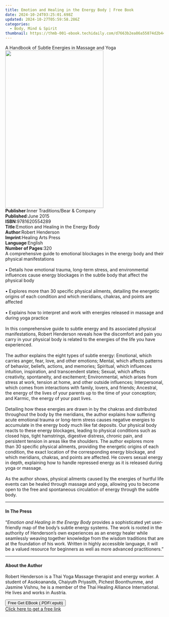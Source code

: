 ```yaml
---
title: Emotion and Healing in the Energy Body | Free Book
date: 2024-10-24T03:25:01.698Z
updated: 2024-10-27T05:59:58.286Z
categories:
  - Body, Mind & Spirit
thumbnail: https://thmb-001-ebook.techidaily.com/d7663b2ea86a55874d2b44464331455b2e0b01fd1a051989c7de2b2c2b0b8875.jpg
---
```

<main id="book-container">
  <div class="flex flex-col">
    <div class="book-brief flex-1 py-6 px-4 sm:p-6 md:py-10 md:px-8">
      <!-- brief-->
      <div class="book-brief-main">
        A Handbook of Subtle Energies in Massage and Yoga
      </div>
    </div>
    <div
      class="book-meta-info flex-1 grid gap-4 col-start-1 col-end-3 row-start-1 sm:mb-6 sm:grid-cols-4 lg:gap-6 lg:col-start-2 lg:row-end-6 lg:row-span-6 lg:mb-0"
    >
      <div
        class="book-meta-info-left place-content-center mt-4 p-4 text-sm leading-6 col-start-2 col-span-2 dark:text-slate-400"
      >
        <img
          class="w-full h-500 object-cover rounded-lg sm:h-255 sm:col-span-2 lg:col-span-full"
          src="https://img-001-ebook.techidaily.com/3b95e1a61931628d52d061d581c36c5bd47688a27afae23f870940076e17ce0e.jpg"
          alt=""
          width="312"
          height="500"
        />
      </div>
      <div
        class="book-meta-info-right mt-2 col-start-1 row-start-2 col-span-3 self-center"
      >
        <!-- meta data  -->
        <div class="flex flex-col px-4 md:px-8">
          <div class="flex-1">
            <strong>Publisher</strong>:<span class="px-2"
              >Inner Traditions/Bear &amp; Company</span
            >
          </div>
          <div class="flex-1">
            <strong>Published</strong>:<span class="px-2">June 2015</span>
          </div>
          <div class="flex-1">
            <strong>ISBN</strong>:<span class="px-2">9781620554289</span>
          </div>
          <div class="flex-1">
            <strong>Title</strong>:<span class="px-2"
              >Emotion and Healing in the Energy Body</span
            >
          </div>
          <div class="flex-1">
            <strong>Author</strong>:<span class="px-2">Robert Henderson</span>
          </div>
          <div class="flex-1">
            <strong>Imprint</strong>:<span class="px-2"
              >Healing Arts Press</span
            >
          </div>
          <div class="flex-1">
            <strong>Language</strong>:<span class="px-2">English</span>
          </div>
          <div class="flex-1">
            <strong>Number of Pages</strong>:<span class="px-2">320</span>
          </div>
        </div>
      </div>
    </div>
    <div class="book-description flex-1 py-6 px-4 sm:p-6 md:py-10 md:px-8">
      <div class="book-description-main">
        <div accordion-content="" id="description">
          A comprehensive guide to emotional blockages in the energy body and
          their physical manifestations <br />
          <br />• Details how emotional trauma, long-term stress, and
          environmental influences cause energy blockages in the subtle body
          that affect the physical body <br />
          <br />• Explores more than 30 specific physical ailments, detailing
          the energetic origins of each condition and which meridians, chakras,
          and points are affected <br />
          <br />• Explains how to interpret and work with energies released in
          massage and during yoga practice<br />
          <br />In this comprehensive guide to subtle energy and its associated
          physical manifestations, Robert Henderson reveals how the discomfort
          and pain you carry in your physical body is related to the energies of
          the life you have experienced. <br />
          <br />The author explains the eight types of subtle energy: Emotional,
          which carries anger, fear, love, and other emotions; Mental, which
          affects patterns of behavior, beliefs, actions, and memories;
          Spiritual, which influences intuition, inspiration, and transcendent
          states; Sexual, which affects creativity, spontaneity, and excitement;
          Environmental, which arises from stress at work, tension at home, and
          other outside influences; Interpersonal, which comes from interactions
          with family, lovers, and friends; Ancestral, the energy of the lives
          of your parents up to the time of your conception; and Karmic, the
          energy of your past lives. <br />
          <br />Detailing how these energies are drawn in by the chakras and
          distributed throughout the body by the meridians, the author explains
          how suffering acute emotional trauma or long-term stress causes
          negative energies to accumulate in the energy body much like fat
          deposits. Our physical body reacts to these energy blockages, leading
          to physical conditions such as closed hips, tight hamstrings,
          digestive distress, chronic pain, and persistent tension in areas like
          the shoulders. The author explores more than 30 specific physical
          ailments, providing the energetic origins of each condition, the exact
          location of the corresponding energy blockage, and which meridians,
          chakras, and points are affected. He covers sexual energy in depth,
          explaining how to handle repressed energy as it is released during
          yoga or massage. <br />
          <br />As the author shows, physical ailments caused by the energies of
          hurtful life events can be healed through massage and yoga, allowing
          you to become open to the free and spontaneous circulation of energy
          through the subtle body.
        </div>
        <div class="accordion-fader"></div>
      </div>
    </div>
    <div class="book-excerpts flex-1 py-6 px-4 sm:p-6 md:py-10 md:px-8">
      <!-- excerpts-->
      <div class="book-excerpts-main">
        <hr />
        <h4 class="placeholder placeholder-heading">
          <span>In The Press</span>
        </h4>
        <p>
          “<i>Emotion and Healing in the Energy Body</i> provides a
          sophisticated yet user-friendly map of the body’s subtle energy
          systems. The work is rooted in the authority of Henderson’s own
          experiences as an energy healer while seamlessly weaving together
          knowledge from the wisdom traditions that are at the foundation of his
          work. Written in highly accessible language, it will be a valued
          resource for beginners as well as more advanced practitioners.”
        </p>
      </div>
    </div>
    <div class="book-about-author flex-1 py-6 px-4 sm:p-6 md:py-10 md:px-8">
      <!-- about author-->
      <div class="book-main-author-main">
        <hr />
        <h4 class="placeholder placeholder-heading">
          <span>About the Author</span>
        </h4>
        <p>
          Robert Henderson is a Thai Yoga Massage therapist and energy worker. A
          student of Asokoananda, Chaiyuth Priyasith, Pichest Boonthumme, and
          Jasmine Vishnu, he is a member of the Thai Healing Alliance
          International. He lives and works in Austria.
        </p>
      </div>
    </div>
    <div class="book-free-get flex-1 py-6 px-4 sm:p-6 md:py-10 md:px-8">
      <button
        id="btn-free-get"
        class="bg-blue-500 hover:bg-blue-700 text-white font-bold py-2 px-4 rounded"
      >
        Free Get EBook (.PDF/.epub)
      </button>
      <div id="countdown-display" class="px-2 text-lg mt-2"></div>
      <a
        id="free-link"
        class="hidden bg-blue-500 hover:bg-blue-700 text-white font-bold py-2 px-4 rounded"
        href="https://www.ebooks.com/en-us/book/95782811/emotion-and-healing-in-the-energy-body/robert-henderson/"
        target="_blank"
        >Click here to get a free link</a
      >
    </div>
    <script>
      let countdownTime = 0;
      let countdownInterval = null;
      document
        .getElementById('btn-free-get')
        .addEventListener('click', startCountdown);
      function startCountdown() {
        countdownTime = new Date().getTime() + 60000 * 3;
        countdownInterval = setInterval(updateCountdown, 1000);
        document.getElementById('btn-free-get').disabled = true;
        document
          .getElementById('btn-free-get')
          .classList.add('bg-gray-500', 'cursor-not-allowed');
      }
      function updateCountdown() {
        let currentTime = new Date().getTime();
        let timeLeft = countdownTime - currentTime;
        let secondsLeft = Math.floor(timeLeft / 1000);
        document.getElementById('countdown-display').innerHTML =
          `Remaining time: ${secondsLeft} seconds.`;
        if (secondsLeft <= 0) {
          clearInterval(countdownInterval);
          document.getElementById('btn-free-get').classList.add('hidden');
          document.getElementById('free-link').classList.remove('hidden');
          document.getElementById('countdown-display').innerHTML = '';
        }
      }
    </script>
  </div>
</main>

<ins class="adsbygoogle"
      style="display:block"
      data-ad-client="ca-pub-7571918770474297"
      data-ad-slot="8358498916"
      data-ad-format="auto"
      data-full-width-responsive="true"></ins>
    
